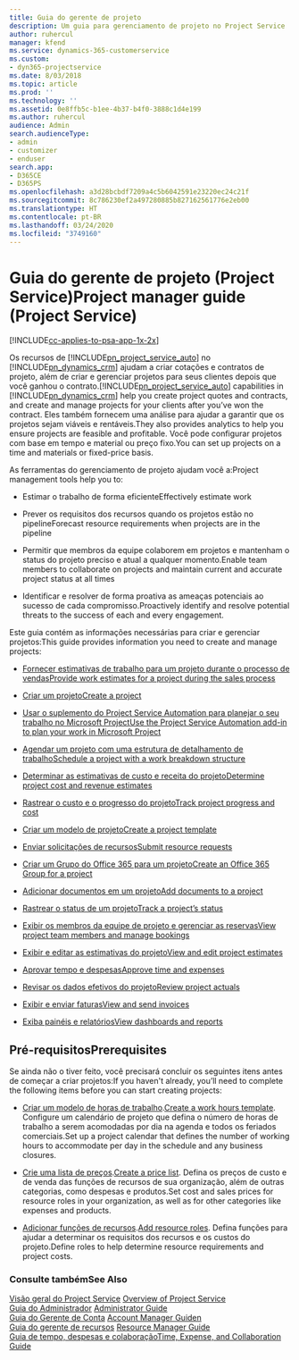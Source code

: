 ```yaml
---
title: Guia do gerente de projeto
description: Um guia para gerenciamento de projeto no Project Service
author: ruhercul
manager: kfend
ms.service: dynamics-365-customerservice
ms.custom:
- dyn365-projectservice
ms.date: 8/03/2018
ms.topic: article
ms.prod: ''
ms.technology: ''
ms.assetid: 0e8ffb5c-b1ee-4b37-b4f0-3888c1d4e199
ms.author: ruhercul
audience: Admin
search.audienceType:
- admin
- customizer
- enduser
search.app:
- D365CE
- D365PS
ms.openlocfilehash: a3d28bcbdf7209a4c5b6042591e23220ec24c21f
ms.sourcegitcommit: 8c786230ef2a497280885b827162561776e2eb00
ms.translationtype: HT
ms.contentlocale: pt-BR
ms.lasthandoff: 03/24/2020
ms.locfileid: "3749160"
---
```

# <a name="project-manager-guide-project-service"></a><span data-ttu-id="9c5b3-103">Guia do gerente de projeto (Project Service)</span><span class="sxs-lookup"><span data-stu-id="9c5b3-103">Project manager guide (Project Service)</span></span>

[!INCLUDE[cc-applies-to-psa-app-1x-2x](../includes/cc-applies-to-psa-app-1x-2x.md)]

<span data-ttu-id="9c5b3-104">Os recursos de [!INCLUDE[pn_project_service_auto](../includes/pn-project-service-auto.md)] no [!INCLUDE[pn_dynamics_crm](../includes/pn-dynamics-crm.md)] ajudam a criar cotações e contratos de projeto, além de criar e gerenciar projetos para seus clientes depois que você ganhou o contrato.</span><span class="sxs-lookup"><span data-stu-id="9c5b3-104">[!INCLUDE[pn_project_service_auto](../includes/pn-project-service-auto.md)] capabilities in [!INCLUDE[pn_dynamics_crm](../includes/pn-dynamics-crm.md)] help you create project quotes and contracts, and create and manage projects for your clients after you’ve won the contract.</span></span> <span data-ttu-id="9c5b3-105">Eles também fornecem uma análise para ajudar a garantir que os projetos sejam viáveis e rentáveis.</span><span class="sxs-lookup"><span data-stu-id="9c5b3-105">They also provides analytics to help you ensure projects are feasible and profitable.</span></span> <span data-ttu-id="9c5b3-106">Você pode configurar projetos com base em tempo e material ou preço fixo.</span><span class="sxs-lookup"><span data-stu-id="9c5b3-106">You can set up projects on a time and materials or fixed-price basis.</span></span>  
  
 <span data-ttu-id="9c5b3-107">As ferramentas do gerenciamento de projeto ajudam você a:</span><span class="sxs-lookup"><span data-stu-id="9c5b3-107">Project management tools help you to:</span></span>  
  
-   <span data-ttu-id="9c5b3-108">Estimar o trabalho de forma eficiente</span><span class="sxs-lookup"><span data-stu-id="9c5b3-108">Effectively estimate work</span></span>  
  
-   <span data-ttu-id="9c5b3-109">Prever os requisitos dos recursos quando os projetos estão no pipeline</span><span class="sxs-lookup"><span data-stu-id="9c5b3-109">Forecast resource requirements when projects are in the pipeline</span></span>  
  
-   <span data-ttu-id="9c5b3-110">Permitir que membros da equipe colaborem em projetos e mantenham o status do projeto preciso e atual a qualquer momento.</span><span class="sxs-lookup"><span data-stu-id="9c5b3-110">Enable team members to collaborate on projects and maintain current and accurate project status at all times</span></span>  
  
-   <span data-ttu-id="9c5b3-111">Identificar e resolver de forma proativa as ameaças potenciais ao sucesso de cada compromisso.</span><span class="sxs-lookup"><span data-stu-id="9c5b3-111">Proactively identify and resolve potential threats to the success of each and every engagement.</span></span>  
  
<span data-ttu-id="9c5b3-112">Este guia contém as informações necessárias para criar e gerenciar projetos:</span><span class="sxs-lookup"><span data-stu-id="9c5b3-112">This guide provides information you need to create and manage projects:</span></span>  
  
-   [<span data-ttu-id="9c5b3-113">Fornecer estimativas de trabalho para um projeto durante o processo de vendas</span><span class="sxs-lookup"><span data-stu-id="9c5b3-113">Provide work estimates for a project during the sales process</span></span>](../project-service/provide-estimates-project-during-sales-process.md)  
  
-   [<span data-ttu-id="9c5b3-114">Criar um projeto</span><span class="sxs-lookup"><span data-stu-id="9c5b3-114">Create a project</span></span>](../project-service/create-project.md)  
  
-   [<span data-ttu-id="9c5b3-115">Usar o suplemento do Project Service Automation para planejar o seu trabalho no Microsoft Project</span><span class="sxs-lookup"><span data-stu-id="9c5b3-115">Use the Project Service Automation add-in to plan your work in Microsoft Project</span></span>](../project-service/add-plan-work-microsoft-project.md)  
  
-   [<span data-ttu-id="9c5b3-116">Agendar um projeto com uma estrutura de detalhamento de trabalho</span><span class="sxs-lookup"><span data-stu-id="9c5b3-116">Schedule a project with a work breakdown structure</span></span>](../project-service/schedule-project-work-breakdown-structure.md)  
  
-   [<span data-ttu-id="9c5b3-117">Determinar as estimativas de custo e receita do projeto</span><span class="sxs-lookup"><span data-stu-id="9c5b3-117">Determine project cost and revenue estimates</span></span>](../project-service/determine-project-cost-revenue-estimates.md)  
  
-   [<span data-ttu-id="9c5b3-118">Rastrear o custo e o progresso do projeto</span><span class="sxs-lookup"><span data-stu-id="9c5b3-118">Track project progress and cost</span></span>](../project-service/track-project-progress-cost.md)  
  
-   [<span data-ttu-id="9c5b3-119">Criar um modelo de projeto</span><span class="sxs-lookup"><span data-stu-id="9c5b3-119">Create a project template</span></span>](../project-service/create-project-template.md)  
  
-   [<span data-ttu-id="9c5b3-120">Enviar solicitações de recursos</span><span class="sxs-lookup"><span data-stu-id="9c5b3-120">Submit resource requests</span></span>](../project-service/submit-resource-requests.md)  
  
-   [<span data-ttu-id="9c5b3-121">Criar um Grupo do Office 365 para um projeto</span><span class="sxs-lookup"><span data-stu-id="9c5b3-121">Create an Office 365 Group for a project</span></span>](../project-service/create-office-365-group-project.md)  
  
-   [<span data-ttu-id="9c5b3-122">Adicionar documentos em um projeto</span><span class="sxs-lookup"><span data-stu-id="9c5b3-122">Add documents to a project</span></span>](../project-service/add-documents-project.md)  
  
-   [<span data-ttu-id="9c5b3-123">Rastrear o status de um projeto</span><span class="sxs-lookup"><span data-stu-id="9c5b3-123">Track a project’s status</span></span>](../project-service/track-project-status.md)  
  
-   [<span data-ttu-id="9c5b3-124">Exibir os membros da equipe de projeto e gerenciar as reservas</span><span class="sxs-lookup"><span data-stu-id="9c5b3-124">View project team members and manage bookings</span></span>](../project-service/view-project-team-members-manage-bookings.md)  
  
-   [<span data-ttu-id="9c5b3-125">Exibir e editar as estimativas do projeto</span><span class="sxs-lookup"><span data-stu-id="9c5b3-125">View and edit project estimates</span></span>](../project-service/view-edit-project-estimates.md)  
  
-   [<span data-ttu-id="9c5b3-126">Aprovar tempo e despesas</span><span class="sxs-lookup"><span data-stu-id="9c5b3-126">Approve time and expenses</span></span>](../project-service/approve-time-expenses.md)  
  
-   [<span data-ttu-id="9c5b3-127">Revisar os dados efetivos do projeto</span><span class="sxs-lookup"><span data-stu-id="9c5b3-127">Review project actuals</span></span>](../project-service/review-project-actuals.md)  
  
-   [<span data-ttu-id="9c5b3-128">Exibir e enviar faturas</span><span class="sxs-lookup"><span data-stu-id="9c5b3-128">View and send invoices</span></span>](../project-service/view-send-invoices.md)  
  
-   [<span data-ttu-id="9c5b3-129">Exiba painéis e relatórios</span><span class="sxs-lookup"><span data-stu-id="9c5b3-129">View dashboards and reports</span></span>](../project-service/view-dashboards-reports.md)  
  
## <a name="prerequisites"></a><span data-ttu-id="9c5b3-130">Pré-requisitos</span><span class="sxs-lookup"><span data-stu-id="9c5b3-130">Prerequisites</span></span>  
 <span data-ttu-id="9c5b3-131">Se ainda não o tiver feito, você precisará concluir os seguintes itens antes de começar a criar projetos:</span><span class="sxs-lookup"><span data-stu-id="9c5b3-131">If you haven't already, you’ll need to complete the following items before you can start creating projects:</span></span>  
  
-   <span data-ttu-id="9c5b3-132">[Criar um modelo de horas de trabalho](../project-service/create-work-hours-template.md).</span><span class="sxs-lookup"><span data-stu-id="9c5b3-132">[Create a work hours template](../project-service/create-work-hours-template.md).</span></span> <span data-ttu-id="9c5b3-133">Configure um calendário de projeto que defina o número de horas de trabalho a serem acomodadas por dia na agenda e todos os feriados comerciais.</span><span class="sxs-lookup"><span data-stu-id="9c5b3-133">Set up a project calendar that defines the number of working hours to accommodate per day in the schedule and any business closures.</span></span>  
  
-   <span data-ttu-id="9c5b3-134">[Crie uma lista de preços](../project-service/create-price-list.md).</span><span class="sxs-lookup"><span data-stu-id="9c5b3-134">[Create a price list](../project-service/create-price-list.md).</span></span> <span data-ttu-id="9c5b3-135">Defina os preços de custo e de venda das funções de recursos de sua organização, além de outras categorias, como despesas e produtos.</span><span class="sxs-lookup"><span data-stu-id="9c5b3-135">Set cost and sales prices for resource roles in your organization, as well as for other categories like expenses and products.</span></span>  
  
-   <span data-ttu-id="9c5b3-136">[Adicionar funções de recursos](../project-service/add-resource-roles.md).</span><span class="sxs-lookup"><span data-stu-id="9c5b3-136">[Add resource roles](../project-service/add-resource-roles.md).</span></span> <span data-ttu-id="9c5b3-137">Defina funções para ajudar a determinar os requisitos dos recursos e os custos do projeto.</span><span class="sxs-lookup"><span data-stu-id="9c5b3-137">Define roles to help determine resource requirements and project costs.</span></span>  
  
### <a name="see-also"></a><span data-ttu-id="9c5b3-138">Consulte também</span><span class="sxs-lookup"><span data-stu-id="9c5b3-138">See Also</span></span>  
 <span data-ttu-id="9c5b3-139">[Visão geral do Project Service](../project-service/overview.md) </span><span class="sxs-lookup"><span data-stu-id="9c5b3-139">[Overview of Project Service](../project-service/overview.md) </span></span>  
 <span data-ttu-id="9c5b3-140">[Guia do Administrador](../project-service/admin-guide.md) </span><span class="sxs-lookup"><span data-stu-id="9c5b3-140">[Administrator Guide](../project-service/admin-guide.md) </span></span>  
 <span data-ttu-id="9c5b3-141">[Guia do Gerente de Conta](../project-service/account-manager-guide.md) </span><span class="sxs-lookup"><span data-stu-id="9c5b3-141">[Account Manager Guiden](../project-service/account-manager-guide.md) </span></span>  
 <span data-ttu-id="9c5b3-142">[Guia do gerente de recursos](../project-service/resource-manager-guide.md) </span><span class="sxs-lookup"><span data-stu-id="9c5b3-142">[Resource Manager Guide](../project-service/resource-manager-guide.md) </span></span>  
 [<span data-ttu-id="9c5b3-143">Guia de tempo, despesas e colaboração</span><span class="sxs-lookup"><span data-stu-id="9c5b3-143">Time, Expense, and Collaboration Guide</span></span>](../project-service/time-expense-collaboration-guide.md)

